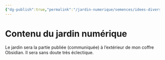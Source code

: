 ```yaml
---
{"dg-publish":true,"permalink":"/jardin-numerique/semences/idees-diverses/contenu-du-jardin-numerique/","tags":["jardin_numérique"],"noteIcon":""}
---
```



# Contenu du jardin numérique

Le jardin sera la partie publiée (communiquée) à l’extérieur de mon coffre Obsidian. Il sera sans doute très éclectique.
